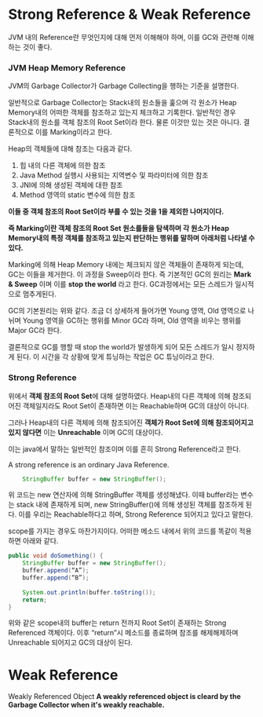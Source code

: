 Strong Reference & Weak Reference
==============================
JVM 내의 Reference란 무엇인지에 대해 먼저 이해해야 하며, 이를 GC와 관련해 이해하는 것이 좋다.

### JVM Heap Memory Reference 
JVM의 Garbage Collector가 Garbage Collecting을 행하는 기준을 설명한다.

일반적으로 Garbage Collector는 Stack내의 원소들을 훑으며 각 원소가 Heap Memory내의 어떠한 객체를 참조하고 있는지 체크하고 기록한다. 일반적인 경우 Stack내의 원소를  객체 참조의 Root Set이라 한다. 물론 이것만 있는 것은 아니다. 결론적으로 이를 Marking이라고 한다.

Heap의 객체들에 대해 참조는 다음과 같다.
1. 힙 내의 다른 객체에 의한 참조
2. Java Method 실행시 사용되는 지역변수 및 파라미터에 의한 참조
3. JNI에 의해 생성된 객체에 대한 참조
4. Method 영역의 static 변수에 의한 참조

**이들 중 객체 참조의 Root Set이라 부를 수 있는 것을 1을 제외한 나머지이다.**

**즉 Marking이란 객체 참조의 Root Set 원소를들을 탐색하며 각 원소가 Heap Memory내의 특정 객체를 참조하고 있는지 판단하는 행위를 말하며 아래처럼 나타낼 수 있다.**

Marking에 의해 Heap Memory 내에는 체크되지 않은 객체들이 존재하게 되는데, GC는 이들을 제거한다. 이 과정을 Sweep이라 한다.
즉 기본적인 GC의 원리는 **Mark & Sweep** 이며 이를 **stop the world** 라고 한다. GC과정에서는 모든 스레드가 일시적으로 멈추게된다.

GC의 기본원리는 위와 같다. 조금 더 상세하게 들어가면 Young 영역, Old 영역으로 나뉘며 Young 영역을 GC하는 행위를 Minor GC라 하며, Old 영역을 비우는 행위를 Major GC라 한다. 

결론적으로 GC를 행할 때 stop the world가 발생하게 되어 모든 스레드가 일시 정지하게 된다.
이 시간을 각 상황에 맞게 튜닝하는 작업은 GC 튜닝이라고 한다.

### Strong Reference

위에서 **객체 참조의 Root Set**에 대해 설명하였다. Heap내의 다른 객체에 의해 참조되어진 객체일지라도 Root Set이 존재하면 이는 Reachable하며 GC의 대상이 아니다.

그러나 Heap내의 다른 객체에 의해 참조되어진 **객체가 Root Set에 의해 참조되어지고 있지 않다면** 이는 **Unreachable** 이며 GC의 대상이다.

이는 java에서 말하는 일반적인 참조이며 이를 흔히 Strong Reference라고 한다.

A strong reference is an ordinary Java Reference.
```java
    StringBuffer buffer = new StringBuffer();
``` 
위 코드는 new 연산자에 의해 StringBuffer 객체를 생성해냈다. 이때 buffer라는 변수는 stack 내에 존재하게 되며,  new StringBuffer()에 의해 생성된 객체를 참조하게 된다. 이를 우리는 Reachable하다고 하며, Strong Reference 되어지고 있다고 말한다.

scope를 가지는 경우도 마찬가지이다. 어떠한 메소드 내에서 위의 코드를 똑같이 적용하면 아래와 같다.

```java
public void doSomething() {
	StringBuffer buffer = new StringBuffer(); 
	buffer.append(“A”);
	buffer.append(“B”);
	
	System.out.println(buffer.toString());
	return;
}
```
위와 같은 scope내의 buffer는 return 전까지 Root Set이 존재하는 Strong Referenced 객체이다.
이후 “return”시 메소드를 종료하며 참조를 해제해제하며 Unreachable 되어지고 GC의 대상이 된다.  

Weak Reference 
=============

Weakly Referenced Object
**A weakly referenced object is cleard by the Garbage Collector when it's weakly reachable.**
